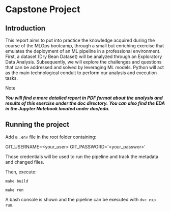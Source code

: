 # Capstone Project

## Introduction

This report aims to put into practice the knowledge acquired during the course of the MLOps bootcamp, through a small but enriching exercise that emulates the deployment of an ML pipeline in a professional environment. First, a dataset (Dry Bean Dataset) will be analyzed through an Exploratory Data Analysis. Subsequently, we will explore the challenges and questions that can be addressed and solved by leveraging ML models. Python will act as the main technological conduit to perform our analysis and execution tasks.

> [!NOTE]
>***You will find a more detailed report in PDF format about the analysis and results of this exercise under the doc directory.***
>***You can also find the EDA in the Jupyter Notebook located under doc/eda.***

## Running the project

Add a `.env` file in the root folder containing:

GIT_USERNAME=<your_user>
GIT_PASSWORD='<your_passwor>'

Those credentials will be used to run the pipeline and track the metadata and changed files.

Then, execute:

`make build`

`make run`

A bash console is shown and the pipeline can be executed with `dvc exp run`.
